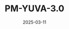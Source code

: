 ---
title: PM-YUVA-3.0 
date: 2025-03-11
link: https://innovateindia.mygov.in/yuva-2025/
description: IKS is one among the 3 themes of PM Yuva 3.0
---